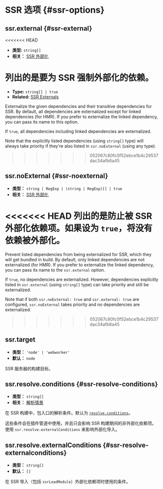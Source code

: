 # SSR 选项 {#ssr-options}

## ssr.external {#ssr-external}

<<<<<<< HEAD
- **类型:** `string[]`
- **相关：** [SSR 外部化](/guide/ssr#ssr-externals)

列出的是要为 SSR 强制外部化的依赖。
=======
- **Type:** `string[] | true`
- **Related:** [SSR Externals](/guide/ssr#ssr-externals)

Externalize the given dependencies and their transitive dependencies for SSR. By default, all dependencies are externalized except for linked dependencies (for HMR). If you prefer to externalize the linked dependency, you can pass its name to this option.

If `true`, all dependencies including linked dependencies are externalized.

Note that the explicitly listed dependencies (using `string[]` type) will always take priority if they're also listed in `ssr.noExternal` (using any type).
>>>>>>> 052067c80fc0f52ebce1b4c29537dac34afb6a45

## ssr.noExternal {#ssr-noexternal}

- **类型：** `string | RegExp | (string | RegExp)[] | true`
- **相关：** [SSR 外部化](/guide/ssr#ssr-externals)

<<<<<<< HEAD
列出的是防止被 SSR 外部化依赖项。如果设为 `true`，将没有依赖被外部化。
=======
Prevent listed dependencies from being externalized for SSR, which they will get bundled in build. By default, only linked dependencies are not externalized (for HMR). If you prefer to externalize the linked dependency, you can pass its name to the `ssr.external` option.

If `true`, no dependencies are externalized. However, dependencies explicitly listed in `ssr.external` (using `string[]` type) can take priority and still be externalized.

Note that if both `ssr.noExternal: true` and `ssr.external: true` are configured, `ssr.noExternal` takes priority and no dependencies are externalized.
>>>>>>> 052067c80fc0f52ebce1b4c29537dac34afb6a45

## ssr.target

- **类型：** `'node' | 'webworker'`
- **默认：** `node`

SSR 服务器的构建目标。

## ssr.resolve.conditions {#ssr-resolve-conditions}

- **类型：** `string[]`
- **相关：** [解析情景](./shared-options.md#resolve-conditions)

在 SSR 构建中，包入口的解析条件。默认为 [`resolve.conditions`](./shared-options.md#resolve-conditions)。

这些条件会在插件管道中使用，并且只会影响 SSR 构建期间的非外部化依赖项。使用 `ssr.resolve.externalConditions` 来影响外部化导入。

## ssr.resolve.externalConditions {#ssr-resolve-externalconditions}

- **类型：** `string[]`
- **默认：** `[]`

在 SSR 导入（包括 `ssrLoadModule`）外部化依赖项时使用的条件。
